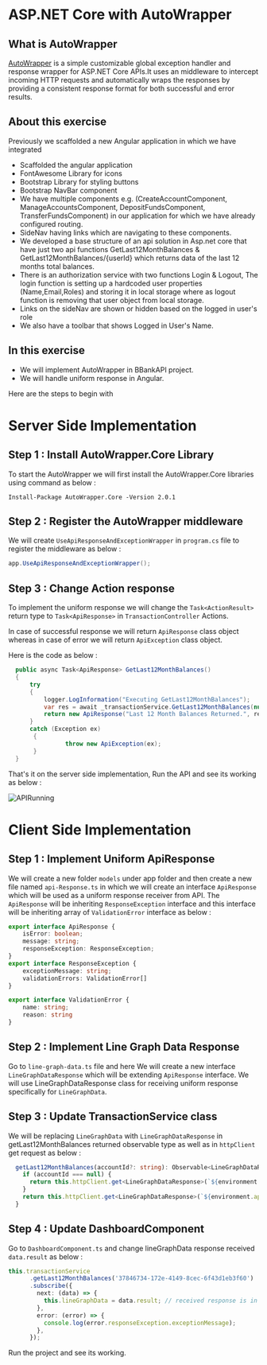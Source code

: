 # ASP.NET Core with AutoWrapper 

## What is AutoWrapper

[AutoWrapper](https://vmsdurano.com/asp-net-core-with-autowrapper-customizing-the-default-response-output/) is a simple customizable global exception handler and response wrapper for ASP.NET Core APIs.It uses an middleware to intercept incoming HTTP requests and automatically wraps the responses by providing a consistent response format for both successful and error results. 

 
## About this exercise

Previously we scaffolded a new Angular application in which we have integrated

* Scaffolded the angular application
* FontAwesome Library for icons
* Bootstrap Library for styling buttons
* Bootstrap NavBar component
* We have multiple components e.g. (CreateAccountComponent,   ManageAccountsComponent, DepositFundsComponent, TransferFundsComponent) in our application for which we have already configured routing.
* SideNav having links which are navigating to these components.
* We developed a base structure of an api solution in Asp.net core that have just two api functions GetLast12MonthBalances & GetLast12MonthBalances/{userId} which returns data of the last 12 months total balances.
* There is an authorization service with two functions Login & Logout, The login function is setting up a hardcoded user properties (Name,Email,Roles) and storing it in local storage where as logout function is removing that user object from local storage.
* Links on the sideNav are shown or hidden based on the logged in user's role
*  We also have a toolbar that shows Logged in User's Name.



## In this exercise

 * We will implement AutoWrapper in BBankAPI project. 
 * We will handle uniform response in Angular.


 Here are the steps to begin with 

# Server Side Implementation 

## Step 1 : Install AutoWrapper.Core Library

To start the AutoWrapper we will first install the AutoWrapper.Core libraries using command as below :
```
Install-Package AutoWrapper.Core -Version 2.0.1
```


##  Step 2 : Register the AutoWrapper middleware

We will create  `UseApiResponseAndExceptionWrapper` in `program.cs` file to register the middleware as below :

```cs
app.UseApiResponseAndExceptionWrapper();
```


##  Step 3 : Change Action response

To implement the uniform response we will change the `Task<ActionResult>` return type to `Task<ApiResponse>` in `TransactionController` Actions.

In case of successful response we will return  `ApiResponse` class object whereas in case of error we will return `ApiException` class  object.

Here is the code as below : 

```cs
  public async Task<ApiResponse> GetLast12MonthBalances()
  {
      try
      {
          logger.LogInformation("Executing GetLast12MonthBalances");
          var res = await _transactionService.GetLast12MonthBalances(null);
          return new ApiResponse("Last 12 Month Balances Returned.", res);
      }
      catch (Exception ex)
       {
                throw new ApiException(ex);
       }
  }
```

That's it on the server side implementation, Run the API and see its working as below :

![APIRunning](https://user-images.githubusercontent.com/100709775/173840689-e121bb7c-4464-4249-8984-fe1d317f63fe.PNG)


# Client Side Implementation 

##  Step 1 : Implement Uniform ApiResponse

We will create a new folder `models` under app folder and then create a new file named `api-Response.ts` in which we will create an interface `ApiResponse` which will be used as a uniform response receiver from API. The `ApiResponse` will be inheriting `ResponseException` interface and this interface will be inheriting array of `ValidationError` interface as below :

```ts
export interface ApiResponse {
    isError: boolean;
    message: string;
    responseException: ResponseException;
}
export interface ResponseException {
    exceptionMessage: string;
    validationErrors: ValidationError[]
}

export interface ValidationError {
    name: string;
    reason: string
}
```

## Step 2 : Implement Line Graph Data Response

Go to `line-graph-data.ts` file and here We will create a new interface `LineGraphDataResponse` which will be extending  `ApiResponse` interface. We will use LineGraphDataResponse class for receiving uniform response specifically for `LineGraphData`.

## Step 3 : Update TransactionService class

We will be replacing `LineGraphData` with `LineGraphDataResponse` in getLast12MonthBalances returned observable type as well as in `httpClient` get request as below :

```ts
  getLast12MonthBalances(accountId?: string): Observable<LineGraphDataResponse> {
    if (accountId === null) {
      return this.httpClient.get<LineGraphDataResponse>(`${environment.apiUrlBase}Transaction/GetLast12MonthBalances`);
    }
    return this.httpClient.get<LineGraphDataResponse>(`${environment.apiUrlBase}Transaction/GetLast12MonthBalances/${accountId}`);
  }
```

## Step 4 : Update DashboardComponent

Go to `DashboardComponent.ts` and change lineGraphData  response received  `data.result` as below :

```ts
this.transactionService
      .getLast12MonthBalances('37846734-172e-4149-8cec-6f43d1eb3f60')
      .subscribe({
        next: (data) => {
          this.lineGraphData = data.result; // received response is in data.result object.
        },
        error: (error) => {
          console.log(error.responseException.exceptionMessage);
        },
      });
```


Run the project and see its working.
